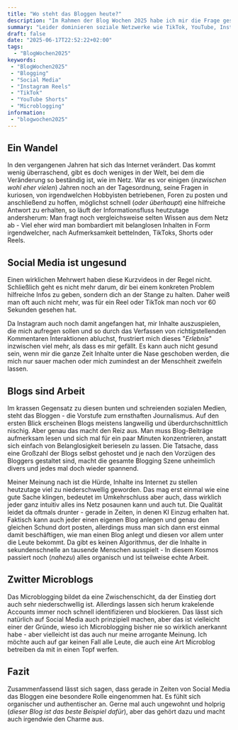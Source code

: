 ```yaml
---
title: "Wo steht das Bloggen heute?"
description: "Im Rahmen der Blog Wochen 2025 habe ich mir die Frage gestellt, wo das Bloggen heutzutage zwischen Social Media, Microblogging und co. steht."
summary: "Leider dominieren soziale Netzwerke wie TikTok, YouTube, Instagram und co. heutzutage das Internet. Eigentlich hat jeder, der online ist oder war, irgendwo einen Account. Da stellt sich die Frage, welche Rolle Blogs heutzutage eigentlich noch haben. Schließlich stammen sie im Kontext des Internets aus der Steinzeit, oder?"
draft: false
date: "2025-06-17T22:52:22+02:00"
tags:
  - "BlogWochen2025"
keywords:
 - "BlogWochen2025"
 - "Blogging"
 - "Social Media"
 - "Instagram Reels"
 - "TikTok"
 - "YouTube Shorts"
 - "Microblogging"
information:
 - "blogwochen2025"
---
```


## Ein Wandel
In den vergangenen Jahren hat sich das Internet verändert. Das kommt wenig überraschend, gibt es doch weniges in der Welt, bei dem die Veränderung so beständig ist, wie im Netz. War es vor einigen (_inzwischen wohl eher vielen_) Jahren noch an der Tagesordnung, seine Fragen in kuriosen, von irgendwelchen Hobbyisten betriebenen, Foren zu posten und anschließend zu hoffen, möglichst schnell (_oder überhaupt_) eine hilfreiche Antwort zu erhalten, so läuft der Informationsfluss heutzutage andersherum: Man fragt noch vergleichsweise selten Wissen aus dem Netz ab - Viel eher wird man bombardiert mit belanglosen Inhalten in Form irgendwelcher, nach Aufmerksamkeit bettelnden, TikToks, Shorts oder Reels.

## Social Media ist ungesund
Einen wirklichen Mehrwert haben diese Kurzvideos in der Regel nicht. Schließlich geht es nicht mehr darum, dir bei einem konkreten Problem hilfreiche Infos zu geben, sondern dich an der Stange zu halten. Daher weiß man oft auch nicht mehr, was für ein Reel oder TikTok man noch vor 60 Sekunden gesehen hat.

Da Instagram auch noch damit angefangen hat, mir Inhalte auszuspielen, die mich aufregen sollen und so durch das Verfassen von richtigstellenden Kommentaren Interaktionen abluchst, frustriert mich dieses "_Erlebnis_" inzwischen viel mehr, als dass es mir gefällt. Es kann auch nicht gesund sein, wenn mir die ganze Zeit Inhalte unter die Nase geschoben werden, die mich nur sauer machen oder mich zumindest an der Menschheit zweifeln lassen.

## Blogs sind Arbeit
Im krassen Gegensatz zu diesen bunten und schreienden sozialen Medien, steht das Bloggen - die Vorstufe zum ernsthaften Journalismus. Auf den ersten Blick erscheinen Blogs meistens langweilig und überdurchschnittlich nischig. Aber genau das macht den Reiz aus. Man muss Blog-Beiträge aufmerksam lesen und sich mal für ein paar Minuten konzentrieren, anstatt sich einfach von Belanglosigkeit berieseln zu lassen. Die Tatsache, dass eine Großzahl der Blogs selbst gehostet und je nach den Vorzügen des Bloggers gestaltet sind, macht die gesamte Blogging Szene unheimlich divers und jedes mal doch wieder spannend.

Meiner Meinung nach ist die Hürde, Inhalte ins Internet zu stellen heutzutage viel zu niederschwellig geworden. Das mag erst einmal wie eine gute Sache klingen, bedeutet im Umkehrschluss aber auch, dass wirklich jeder ganz intuitiv alles ins Netz posaunen kann und auch tut. Die Qualität leidet da oftmals drunter - gerade in Zeiten, in denen KI Einzug erhalten hat. Faktisch kann auch jeder einen eigenen Blog anlegen und genau den gleichen Schund dort posten, allerdings muss man sich dann erst einmal damit beschäftigen, wie man einen Blog anlegt und diesen vor allem unter die Leute bekommt. Da gibt es keinen Algorithmus, der die Inhalte in sekundenschnelle an tausende Menschen ausspielt - In diesem Kosmos passiert noch (_nahezu_) alles organisch und ist teilweise echte Arbeit.

## Zwitter Microblogs
Das Microblogging bildet da eine Zwischenschicht, da der Einstieg dort auch sehr niederschwellig ist. Allerdings lassen sich herum krakelende Accounts immer noch schnell identifizieren und blockieren. Das lässt sich natürlich auf Social Media auch prinzipiell machen, aber das ist vielleicht einer der Gründe, wieso ich Microblogging bisher nie so wirklich anerkannt habe - aber vielleicht ist das auch nur meine arrogante Meinung. Ich möchte auch auf gar keinen Fall alle Leute, die auch eine Art Microblog betreiben da mit in einen Topf werfen.

## Fazit
Zusammenfassend lässt sich sagen, dass gerade in Zeiten von Social Media das Bloggen eine besondere Rolle eingenommen hat. Es fühlt sich organischer und authentischer an. Gerne mal auch ungewohnt und holprig (_dieser Blog ist das beste Beispiel dafür_), aber das gehört dazu und macht auch irgendwie den Charme aus.
